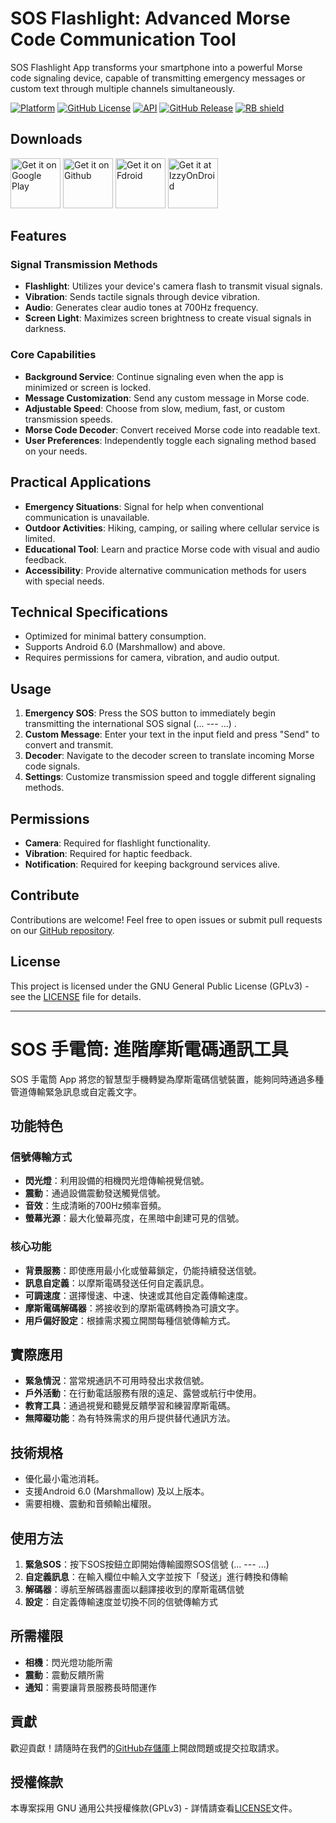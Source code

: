 # SOS Flashlight: Advanced Morse Code Communication Tool

SOS Flashlight App transforms your smartphone into a powerful Morse code signaling device, capable of transmitting emergency messages or custom text through multiple channels simultaneously.

[![Platform](https://img.shields.io/badge/Platform-Android-green.svg)](https://www.android.com/)
[![GitHub License](https://img.shields.io/github/license/WeilJimmer/SOSFlashlightApp)](LICENSE)
[![API](https://img.shields.io/badge/API-23%2B-brightgreen.svg)](https://android-arsenal.com/api?level=23)
[![GitHub Release](https://img.shields.io/github/v/release/WeilJimmer/PasswordGeneratorApp)](https://github.com/WeilJimmer/SOSFlashlightApp/releases)
[<img src="https://shields.rbtlog.dev/simple/org.wbftw.weil.sos_flashlight" alt="RB shield">](https://shields.rbtlog.dev/org.wbftw.weil.sos_flashlight)

## Downloads

[<img src="https://wbreader.weil.app.wbftw.org/images/get-it-on-google-play.png" alt="Get it on Google Play" height="80">](https://play.google.com/store/apps/details?id=org.wbftw.weil.sos_flashlight)
[<img src="https://wbreader.weil.app.wbftw.org/images/get-it-on-github.png" alt="Get it on Github" height="80">](https://github.com/WeilJimmer/SOSFlashlightApp/releases)
[<img src="https://wbreader.weil.app.wbftw.org/images/get-it-on-fdroid.png" alt="Get it on Fdroid" height="80">](https://f-droid.org/packages/org.wbftw.weil.passwordgenerator/)
[<img src="https://gitlab.com/IzzyOnDroid/repo/-/raw/master/assets/IzzyOnDroid.png" height="80" alt="Get it at IzzyOnDroid">](https://apt.izzysoft.de/packages/org.wbftw.weil.sos_flashlight)

## Features

### Signal Transmission Methods
- **Flashlight**: Utilizes your device's camera flash to transmit visual signals.
- **Vibration**: Sends tactile signals through device vibration.
- **Audio**: Generates clear audio tones at 700Hz frequency.
- **Screen Light**: Maximizes screen brightness to create visual signals in darkness.

### Core Capabilities
- **Background Service**: Continue signaling even when the app is minimized or screen is locked.
- **Message Customization**: Send any custom message in Morse code.
- **Adjustable Speed**: Choose from slow, medium, fast, or custom transmission speeds.
- **Morse Code Decoder**: Convert received Morse code into readable text.
- **User Preferences**: Independently toggle each signaling method based on your needs.

## Practical Applications

- **Emergency Situations**: Signal for help when conventional communication is unavailable.
- **Outdoor Activities**: Hiking, camping, or sailing where cellular service is limited.
- **Educational Tool**: Learn and practice Morse code with visual and audio feedback.
- **Accessibility**: Provide alternative communication methods for users with special needs.

## Technical Specifications

- Optimized for minimal battery consumption.
- Supports Android 6.0 (Marshmallow) and above.
- Requires permissions for camera, vibration, and audio output.

## Usage

1. **Emergency SOS**: Press the SOS button to immediately begin transmitting the international SOS signal (... --- ...) .
2. **Custom Message**: Enter your text in the input field and press "Send" to convert and transmit.
3. **Decoder**: Navigate to the decoder screen to translate incoming Morse code signals.
4. **Settings**: Customize transmission speed and toggle different signaling methods.

## Permissions

- **Camera**: Required for flashlight functionality.
- **Vibration**: Required for haptic feedback.
- **Notification**: Required for keeping background services alive.

## Contribute

Contributions are welcome! Feel free to open issues or submit pull requests on our [GitHub repository](https://github.com/WeilJimmer/SOSFlashlightApp).

## License

This project is licensed under the GNU General Public License (GPLv3) - see the [LICENSE](LICENSE) file for details.

---

# SOS 手電筒: 進階摩斯電碼通訊工具

SOS 手電筒 App 將您的智慧型手機轉變為摩斯電碼信號裝置，能夠同時通過多種管道傳輸緊急訊息或自定義文字。

## 功能特色

### 信號傳輸方式
- **閃光燈**：利用設備的相機閃光燈傳輸視覺信號。
- **震動**：通過設備震動發送觸覺信號。
- **音效**：生成清晰的700Hz頻率音頻。
- **螢幕光源**：最大化螢幕亮度，在黑暗中創建可見的信號。

### 核心功能
- **背景服務**：即使應用最小化或螢幕鎖定，仍能持續發送信號。
- **訊息自定義**：以摩斯電碼發送任何自定義訊息。
- **可調速度**：選擇慢速、中速、快速或其他自定義傳輸速度。
- **摩斯電碼解碼器**：將接收到的摩斯電碼轉換為可讀文字。
- **用戶偏好設定**：根據需求獨立開關每種信號傳輸方式。

## 實際應用

- **緊急情況**：當常規通訊不可用時發出求救信號。
- **戶外活動**：在行動電話服務有限的遠足、露營或航行中使用。
- **教育工具**：通過視覺和聽覺反饋學習和練習摩斯電碼。
- **無障礙功能**：為有特殊需求的用戶提供替代通訊方法。

## 技術規格

- 優化最小電池消耗。
- 支援Android 6.0 (Marshmallow) 及以上版本。
- 需要相機、震動和音頻輸出權限。

## 使用方法

1. **緊急SOS**：按下SOS按鈕立即開始傳輸國際SOS信號 (... --- ...)
2. **自定義訊息**：在輸入欄位中輸入文字並按下「發送」進行轉換和傳輸
3. **解碼器**：導航至解碼器畫面以翻譯接收到的摩斯電碼信號
4. **設定**：自定義傳輸速度並切換不同的信號傳輸方式

## 所需權限

- **相機**：閃光燈功能所需
- **震動**：震動反饋所需
- **通知**：需要讓背景服務長時間運作

## 貢獻

歡迎貢獻！請隨時在我們的[GitHub存儲庫](https://github.com/WeilJimmer/SOSFlashlightApp)上開啟問題或提交拉取請求。

## 授權條款

本專案採用 GNU 通用公共授權條款(GPLv3) - 詳情請查看[LICENSE](LICENSE)文件。
